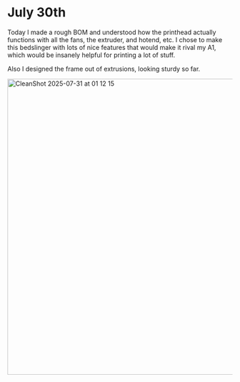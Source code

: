 <h1>July 30th</h1>
Today I made a rough BOM and understood how the printhead actually functions with all the fans, the extruder, and hotend, etc. I chose to make this bedslinger with lots of nice features that would make it rival my A1, which would be insanely helpful for printing a lot of stuff.

Also I designed the frame out of extrusions, looking sturdy so far.

<img width="577" height="663" alt="CleanShot 2025-07-31 at 01 12 15" src="https://github.com/user-attachments/assets/a3877e1b-b9e8-457e-99de-52f8fe179c52" />
